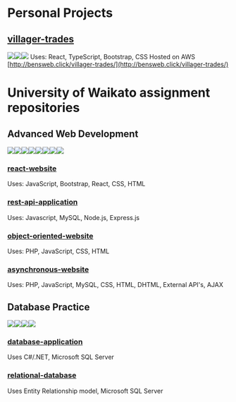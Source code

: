 # Personal Projects

## [villager-trades](https://github.com/Ben-JClark/villager-trades)
<img src="https://img.shields.io/badge/React-20232A?style=for-the-badge&logo=react&logoColor=61DAFB"/><img src="https://img.shields.io/badge/Bootstrap-563D7C?style=for-the-badge&logo=bootstrap&logoColor=white"/><img src="https://img.shields.io/badge/CSS3-1572B6?style=for-the-badge&logo=css3&logoColor=white"/> 
Uses: React, TypeScript, Bootstrap, CSS 
Hosted on AWS [http://bensweb.click/villager-trades/](http://bensweb.click/villager-trades/)

# University of Waikato assignment repositories

## Advanced Web Development
<img src="https://img.shields.io/badge/JavaScript-323330?style=for-the-badge&logo=javascript&logoColor=F7DF1E"/><img src="https://img.shields.io/badge/HTML5-E34F26?style=for-the-badge&logo=html5&logoColor=white"/><img src="https://img.shields.io/badge/CSS3-1572B6?style=for-the-badge&logo=css3&logoColor=white"/><img src="https://img.shields.io/badge/PHP-777BB4?style=for-the-badge&logo=php&logoColor=white"/><img src="https://img.shields.io/badge/React-20232A?style=for-the-badge&logo=react&logoColor=61DAFB"/><img src="https://img.shields.io/badge/Node.js-339933?style=for-the-badge&logo=nodedotjs&logoColor=white"/><img src="https://img.shields.io/badge/Bootstrap-563D7C?style=for-the-badge&logo=bootstrap&logoColor=white"/><img src="https://img.shields.io/badge/Express.js-000000?style=for-the-badge&logo=express&logoColor=white"/><br>
### [react-website](https://github.com/Ben-JClark/react-website)
Uses: JavaScript, Bootstrap, React, CSS, HTML
### [rest-api-application](https://github.com/Ben-JClark/rest-api-application)
Uses: Javascript, MySQL, Node.js, Express.js
### [object-oriented-website](https://github.com/Ben-JClark/object-oriented-website)
Uses: PHP, JavaScript, CSS, HTML
### [asynchronous-website](https://github.com/Ben-JClark/asynchronous-website)
Uses: PHP, JavaScript, MySQL, CSS, HTML, DHTML, External API's, AJAX

## Database Practice
<img src="https://img.shields.io/badge/C%23-239120?style=for-the-badge&logo=c-sharp&logoColor=white"/><img src="https://img.shields.io/badge/.NET-512BD4?style=for-the-badge&logo=dotnet&logoColor=white"/><img src="https://img.shields.io/badge/Visual_Studio-5C2D91?style=for-the-badge&logo=visual%20studio&logoColor=white"/><img src="https://img.shields.io/badge/Microsoft_SQL_Server-CC2927?style=for-the-badge&logo=microsoft-sql-server&logoColor=white"/><br>
### [database-application](https://github.com/Ben-JClark/database-application)
Uses C#/.NET, Microsoft SQL Server
### [relational-database](https://github.com/Ben-JClark/relational-database)
Uses Entity Relationship model, Microsoft SQL Server
